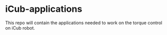 # iCub-applications
This repo will contain the applications needed to work on the torque control on iCub robot.

